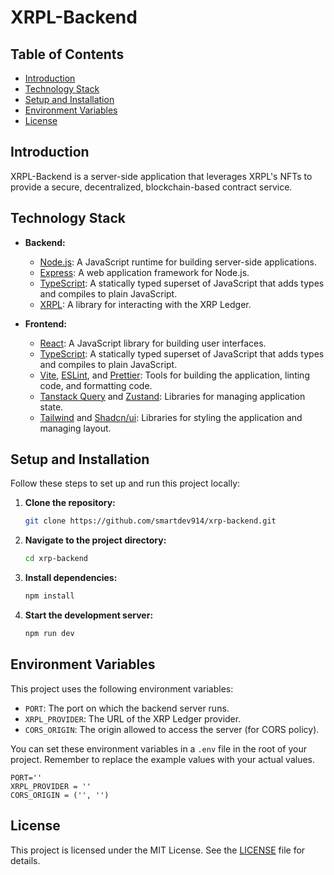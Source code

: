 # XRPL-Backend

## Table of Contents

- [Introduction](#introduction)
- [Technology Stack](#technology-stack)
- [Setup and Installation](#setup-and-installation)
- [Environment Variables](#environment-variables)
- [License](#license)

## Introduction

XRPL-Backend is a server-side application that leverages XRPL's NFTs to provide a secure, decentralized, blockchain-based contract service.

## Technology Stack

- **Backend:**

  - [Node.js](https://nodejs.org/): A JavaScript runtime for building server-side applications.
  - [Express](https://expressjs.com/): A web application framework for Node.js.
  - [TypeScript](https://www.typescriptlang.org/): A statically typed superset of JavaScript that adds types and compiles to plain JavaScript.
  - [XRPL](https://xrpl.org/): A library for interacting with the XRP Ledger.

- **Frontend:**

  - [React](https://reactjs.org/): A JavaScript library for building user interfaces.
  - [TypeScript](https://www.typescriptlang.org/): A statically typed superset of JavaScript that adds types and compiles to plain JavaScript.
  - [Vite](https://vitejs.dev/), [ESLint](https://eslint.org/), and [Prettier](https://prettier.io/): Tools for building the application, linting code, and formatting code.
  - [Tanstack Query](https://tanstack.com/query) and [Zustand](https://github.com/pmndrs/zustand): Libraries for managing application state.
  - [Tailwind](https://tailwindcss.com/) and [Shadcn/ui](https://ui.shadcn.com/): Libraries for styling the application and managing layout.

## Setup and Installation

Follow these steps to set up and run this project locally:

1. **Clone the repository:**

   ```bash
   git clone https://github.com/smartdev914/xrp-backend.git
   ```

2. **Navigate to the project directory:**

   ```bash
   cd xrp-backend
   ```

3. **Install dependencies:**

   ```bash
   npm install
   ```

4. **Start the development server:**

   ```bash
   npm run dev
   ```

## Environment Variables

This project uses the following environment variables:

- `PORT`: The port on which the backend server runs.
- `XRPL_PROVIDER`: The URL of the XRP Ledger provider.
- `CORS_ORIGIN`: The origin allowed to access the server (for CORS policy).

You can set these environment variables in a `.env` file in the root of your project. Remember to replace the example values with your actual values.

```properties
PORT=''
XRPL_PROVIDER = ''
CORS_ORIGIN = ('', '')
```

## License

This project is licensed under the MIT License. See the [LICENSE](LICENSE) file for details.
